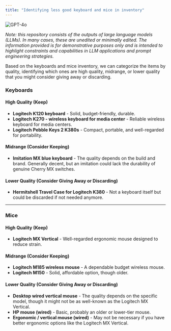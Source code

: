 ```yaml
---
title: "Identifying less good keyboard and mice in inventory"
---
```

![GPT-4o](https://img.shields.io/badge/GPT--4o-3333FF?style=for-the-badge&logo=openai&logoColor=white)



*Note: this repository consists of the outputs of large language models (LLMs). In many cases, these are unedited or minimally edited. The information provided is for demonstrative purposes only and is intended to highlight constraints and capabilities in LLM applications and prompt engineering strategies.*



Based on the keyboards and mice inventory, we can categorize the items by quality, identifying which ones are high quality, midrange, or lower quality that you might consider giving away or discarding.

### Keyboards

#### High Quality (Keep)
- **Logitech K120 keyboard** - Solid, budget-friendly, durable.
- **Logitech K270 - wireless keyboard for media center** - Reliable wireless keyboard for media centers.
- **Logitech Pebble Keys 2 K380s** - Compact, portable, and well-regarded for portability.

#### Midrange (Consider Keeping)
- **Imitation MX blue keyboard** - The quality depends on the build and brand. Generally decent, but an imitation could lack the durability of genuine Cherry MX switches.

#### Lower Quality (Consider Giving Away or Discarding)
- **Hermitshell Travel Case for Logitech K380** - Not a keyboard itself but could be discarded if not needed anymore.

---

### Mice

#### High Quality (Keep)
- **Logitech MX Vertical** - Well-regarded ergonomic mouse designed to reduce strain.

#### Midrange (Consider Keeping)
- **Logitech M185 wireless mouse** - A dependable budget wireless mouse.
- **Logitech M150** - Solid, affordable option, though older.

#### Lower Quality (Consider Giving Away or Discarding)
- **Desktop wired vertical mouse** - The quality depends on the specific model, though it might not be as well-known as the Logitech MX Vertical.
- **HP mouse (wired)** - Basic, probably an older or lower-tier mouse.
- **Ergonomic / vertical mouse (wired)** - May not be necessary if you have better ergonomic options like the Logitech MX Vertical.

 